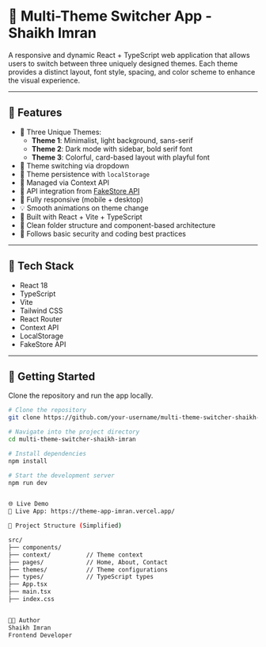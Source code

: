 # 🎨 Multi-Theme Switcher App - Shaikh Imran

A responsive and dynamic React + TypeScript web application that allows users to switch between three uniquely designed themes. Each theme provides a distinct layout, font style, spacing, and color scheme to enhance the visual experience.

---

## 🌟 Features

- 🔘 Three Unique Themes:
  - **Theme 1**: Minimalist, light background, sans-serif
  - **Theme 2**: Dark mode with sidebar, bold serif font
  - **Theme 3**: Colorful, card-based layout with playful font
- 🎨 Theme switching via dropdown
- 💾 Theme persistence with `localStorage`
- 🧠 Managed via Context API
- 🔄 API integration from [FakeStore API](https://fakestoreapi.com/)
- 📱 Fully responsive (mobile + desktop)
- 💡 Smooth animations on theme change
- 🚀 Built with React + Vite + TypeScript
- 📂 Clean folder structure and component-based architecture
- 🔐 Follows basic security and coding best practices

---

## 🔧 Tech Stack

- React 18
- TypeScript
- Vite
- Tailwind CSS
- React Router
- Context API
- LocalStorage
- FakeStore API

---

## 🚀 Getting Started

Clone the repository and run the app locally.

```bash
# Clone the repository
git clone https://github.com/your-username/multi-theme-switcher-shaikh-imran.git

# Navigate into the project directory
cd multi-theme-switcher-shaikh-imran

# Install dependencies
npm install

# Start the development server
npm run dev


🌐 Live Demo
🔗 Live App: https://theme-app-imran.vercel.app/

📁 Project Structure (Simplified)

src/
├── components/
├── context/          // Theme context
├── pages/            // Home, About, Contact
├── themes/           // Theme configurations
├── types/            // TypeScript types
├── App.tsx
├── main.tsx
├── index.css


👨‍💻 Author
Shaikh Imran
Frontend Developer
